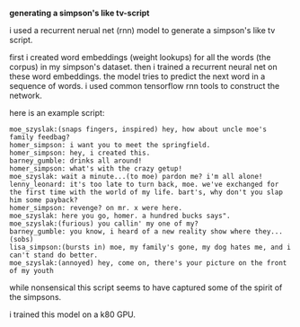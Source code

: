 **generating a simpson's like tv-script**

i used a recurrent nerual net (rnn) model to generate a simpson's like tv script. 

first i created word embeddings (weight lookups) for all the words (the corpus) in my simpson's dataset. then i trained a recurrent neural net on these word embeddings. the model tries to predict the next word in a sequence of words. i used common tensorflow rnn tools to construct the network.

here is an example script:

```
moe_szyslak:(snaps fingers, inspired) hey, how about uncle moe's family feedbag?
homer_simpson: i want you to meet the springfield.
homer_simpson: hey, i created this.
barney_gumble: drinks all around!
homer_simpson: what's with the crazy getup!
moe_szyslak: wait a minute...(to moe) pardon me? i'm all alone!
lenny_leonard: it's too late to turn back, moe. we've exchanged for the first time with the world of my life. bart's, why don't you slap him some payback?
homer_simpson: revenge? on mr. x were here.
moe_szyslak: here you go, homer. a hundred bucks says".
moe_szyslak:(furious) you callin' my one of my?
barney_gumble: you know, i heard of a new reality show where they...(sobs)
lisa_simpson:(bursts in) moe, my family's gone, my dog hates me, and i can't stand do better.
moe_szyslak:(annoyed) hey, come on, there's your picture on the front of my youth
```

while nonsensical this script seems to have captured some of the spirit of the simpsons.

i trained this model on a k80 GPU.